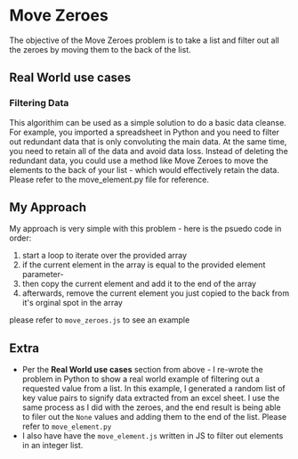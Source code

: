# Move Zeroes 
The objective of the Move Zeroes problem is to take a list and filter out all the zeroes by moving them to the back of the list.

## Real World use cases
### Filtering Data
This algorithim can be used as a simple solution to do a basic data cleanse. For example, you imported a spreadsheet in Python and you need to filter out redundant data that is only convoluting the main data. At the same time, you need to retain all of the data and avoid data loss. Instead of deleting the redundant data, you could use a method like Move Zeroes to move the elements to the back of your list  -  which would effectively retain the data. Please refer to the move_element.py file for reference.

##  My Approach
My approach is very simple with this problem - here is the psuedo code in order:
1) start a loop to iterate over the provided array
2) if the current element in the array is equal to the provided element parameter-
3) then copy the current element and add it to the end of the array
4) afterwards, remove the current element you just copied to the back from it's orginal spot in the array

please refer to `move_zeroes.js` to see an example

## Extra
- Per the **Real World use cases** section from above - I re-wrote the problem in Python to show a real world example of filtering out a requested value from a list. In this example, I generated a random list of key value pairs to signify data extracted from an excel sheet. I use the same process as I did with the zeroes, and the end result is being able to filer out the `None` values and adding them to the end of the list. Please refer to `move_element.py` 
- I also have have the `move_element.js` written in JS to filter out elements in an integer list.
